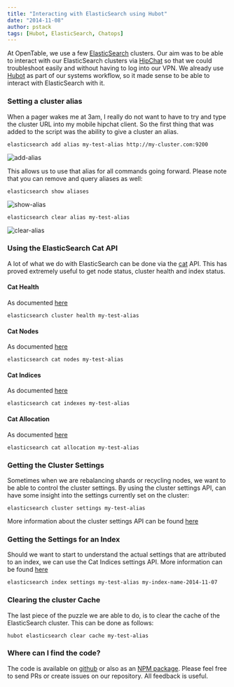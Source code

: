 ```yaml
---
title: "Interacting with ElasticSearch using Hubot"
date: "2014-11-08"
author: pstack
tags: [Hubot, ElasticSearch, Chatops]
---
```


At OpenTable, we use a few [ElasticSearch]() clusters. Our aim was to be able to interact with our ElasticSearch clusters via [HipChat](http://www.hipchat.com) so that we could troubleshoot easily and without having to log into our VPN. We already use [Hubot](http://hubot.github.com) as part of our systems workflow, so it made sense to be able to interact with ElasticSearch with it.

### Setting a cluster alias

When a pager wakes me at 3am, I really do not want to have to try and type the cluster URL into my mobile hipchat client. So the first thing that was added to the script was the ability to give a cluster an alias.

```
elasticsearch add alias my-test-alias http://my-cluster.com:9200
```

![add-alias](/images/posts/elasticsearch-add-alias.png)

This allows us to use that alias for all commands going forward. Please note that you can remove and query aliases as well:

```
elasticsearch show aliases
```

![show-alias](/images/posts/elasticsearch-show-aliases.png)

```
elasticsearch clear alias my-test-alias
```

![clear-alias](/images/posts/elasticsearch-clear-alias.png)

### Using the ElasticSearch Cat API

A lot of what we do with ElasticSearch can be done via the [cat](http://www.elasticsearch.org/guide/en/elasticsearch/reference/current/cat.html) API. This has proved extremely useful to get node status, cluster health and index status.

#### Cat Health

As documented [here](http://www.elasticsearch.org/guide/en/elasticsearch/reference/current/cat-health.html#cat-health)

```
elasticsearch cluster health my-test-alias
```

#### Cat Nodes

As documented [here](http://www.elasticsearch.org/guide/en/elasticsearch/reference/current/cat-nodes.html)

```
elasticsearch cat nodes my-test-alias
```

#### Cat Indices

As documented [here](http://www.elasticsearch.org/guide/en/elasticsearch/reference/current/cat-indices.html)

```
elasticsearch cat indexes my-test-alias
```

#### Cat Allocation

As documented [here]()

```
elasticsearch cat allocation my-test-alias
```

### Getting the Cluster Settings

Sometimes when we are rebalancing shards or recycling nodes, we want to be able to control the cluster settings. By using the cluster settings API, can have some insight into the settings currently set on the cluster:

```
elasticsearch cluster settings my-test-alias
```

More information about the cluster settings API can be found [here](http://www.elasticsearch.org/guide/en/elasticsearch/reference/current/cluster-update-settings.html#cluster-settings)

### Getting the Settings for an Index

Should we want to start to understand the actual settings that are attributed to an index, we can use the Cat Indices settings API. More information can be found [here](http://www.elasticsearch.org/guide/en/elasticsearch/reference/current/indices-get-settings.html)

```
elasticsearch index settings my-test-alias my-index-name-2014-11-07
```

### Clearing the cluster Cache

The last piece of the puzzle we are able to do, is to clear the cache of the ElasticSearch cluster. This can be done as follows:

```
hubot elasticsearch clear cache my-test-alias
```

### Where can I find the code?

The code is available on [github](https://github.com/stack72/hubot-elasticsearch) or also as an [NPM package](https://www.npmjs.org/package/hubot-elasticsearch). Please feel free to send PRs or create issues on our repository. All feedback is useful.
